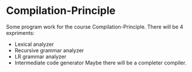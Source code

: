 # Compilation-Principle
Some program work for the course Compilation-Principle.
There will be 4 expriments:
- Lexical analyzer
- Recursive grammar analyzer
- LR grammar analyzer
- Intermediate code generator
Maybe there will be a completer compiler.
